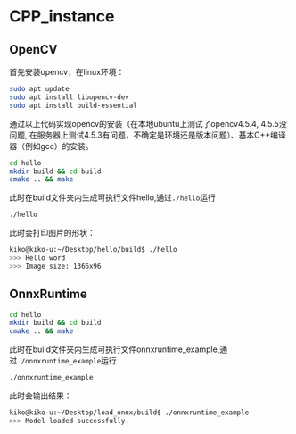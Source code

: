 # CPP_instance

## OpenCV
首先安装opencv，在linux环境：
```bash
sudo apt update
sudo apt install libopencv-dev
sudo apt install build-essential
```
通过以上代码实现opencv的安装（在本地ubuntu上测试了opencv4.5.4, 4.5.5没问题, 在服务器上测试4.5.3有问题，不确定是环境还是版本问题）、基本C++编译器（例如gcc）的安装。


```bash
cd hello
mkdir build && cd build
cmake .. && make
```
此时在build文件夹内生成可执行文件hello,通过`./hello`运行

```bash
./hello
```
此时会打印图片的形状：
```bash
kiko@kiko-u:~/Desktop/hello/build$ ./hello
>>> Hello word
>>> Image size: 1366x96
```

## OnnxRuntime
```bash
cd hello
mkdir build && cd build
cmake .. && make
```
此时在build文件夹内生成可执行文件onnxruntime_example,通过`./onnxruntime_example`运行
```bash
./onnxruntime_example
```

此时会输出结果：
```bash
kiko@kiko-u:~/Desktop/load_onnx/build$ ./onnxruntime_example 
>>> Model loaded successfully.
```

